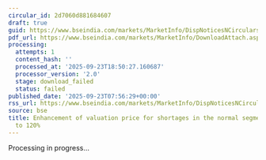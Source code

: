 ```yaml
---
circular_id: 2d7060d881684607
draft: true
guid: https://www.bseindia.com/markets/MarketInfo/DispNoticesNCirculars.aspx?Noticeid={66814191-6878-4E11-9918-763A88E1FA2E}&noticeno=20250923-8&dt=09/23/2025&icount=8&totcount=84&flag=0
pdf_url: https://www.bseindia.com/markets/MarketInfo/DownloadAttach.aspx?id=20250923-8&attachedId=
processing:
  attempts: 1
  content_hash: ''
  processed_at: '2025-09-23T18:50:27.160687'
  processor_version: '2.0'
  stage: download_failed
  status: failed
published_date: '2025-09-23T07:56:29+00:00'
rss_url: https://www.bseindia.com/markets/MarketInfo/DispNoticesNCirculars.aspx?Noticeid={66814191-6878-4E11-9918-763A88E1FA2E}&noticeno=20250923-8&dt=09/23/2025&icount=8&totcount=84&flag=0
source: bse
title: Enhancement of valuation price for shortages in the normal segment from 100%
  to 120%
---
```


Processing in progress...